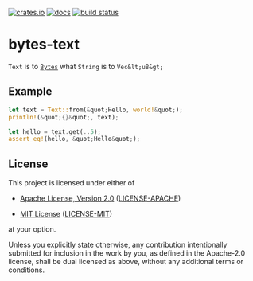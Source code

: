 [![crates.io](https://img.shields.io/crates/v/bytes-text?style=flat-square)](https://crates.io/crates/bytes-text)
[![docs](https://img.shields.io/docsrs/bytes-text?style=flat-square)](https://docs.rs/bytes-text)
[![build status](https://img.shields.io/github/workflow/status/Cyborus04/bytes-text/rust?style=flat-square)](https://github.com/Cyborus04/bytes-test/actions/workflows/rust.yml)

# bytes-text

`Text` is to [`Bytes`]() what `String` is to `Vec&lt;u8&gt;`

## Example

```rust
let text = Text::from(&quot;Hello, world!&quot;);
println!(&quot;{}&quot;, text);

let hello = text.get(..5);
assert_eq!(hello, &quot;Hello&quot;);

```

## License

This project is licensed under either of

- [Apache License, Version 2.0](http://www.apache.org/licenses/LICENSE-2.0)
  ([LICENSE-APACHE](LICENSE-APACHE))

- [MIT License](http://opensource.org/licenses/MIT)
  ([LICENSE-MIT](LICENSE-MIT))

at your option.

Unless you explicitly state otherwise, any contribution intentionally submitted
for inclusion in the work by you, as defined in the Apache-2.0 license, shall be
dual licensed as above, without any additional terms or conditions.
